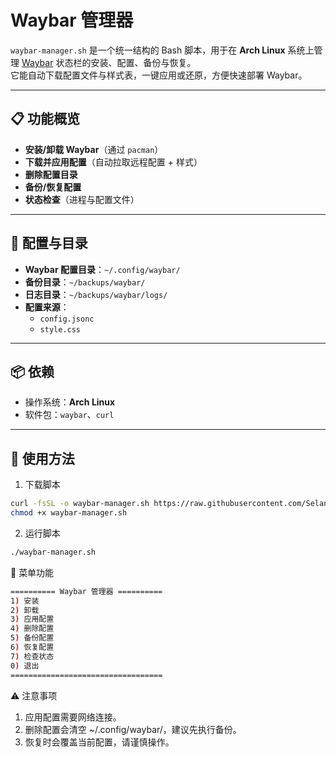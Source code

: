 # Waybar 管理器

`waybar-manager.sh` 是一个统一结构的 Bash 脚本，用于在 **Arch Linux** 系统上管理 [Waybar](https://github.com/Alexays/Waybar) 状态栏的安装、配置、备份与恢复。  
它能自动下载配置文件与样式表，一键应用或还原，方便快速部署 Waybar。

---

## 📋 功能概览

- **安装/卸载 Waybar**（通过 `pacman`）
- **下载并应用配置**（自动拉取远程配置 + 样式）
- **删除配置目录**
- **备份/恢复配置**
- **状态检查**（进程与配置文件）

---

## 📂 配置与目录

- **Waybar 配置目录**：`~/.config/waybar/`
- **备份目录**：`~/backups/waybar/`
- **日志目录**：`~/backups/waybar/logs/`
- **配置来源**：
  - `config.jsonc`
  - `style.css`

---

## 📦 依赖

- 操作系统：**Arch Linux**
- 软件包：`waybar`、`curl`

---

## 🚀 使用方法

1. 下载脚本  

```bash
curl -fsSL -o waybar-manager.sh https://raw.githubusercontent.com/SelandiaNyx/MyArchLinuxConfigurations/refs/heads/main/Waybar/auto-script/waybar-manager.sh
chmod +x waybar-manager.sh
```

2. 运行脚本

```bash
./waybar-manager.sh
```

📜 菜单功能

```bash
========== Waybar 管理器 ==========
1) 安装
2) 卸载
3) 应用配置
4) 删除配置
5) 备份配置
6) 恢复配置
7) 检查状态
0) 退出
==================================
```

⚠️ 注意事项

1. 应用配置需要网络连接。
2. 删除配置会清空 ~/.config/waybar/，建议先执行备份。
3. 恢复时会覆盖当前配置，请谨慎操作。
